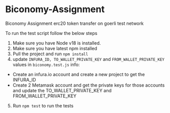 # Biconomy-Assignment
Biconomy Assignment erc20 token transfer on goerli test network

To run the test script follow the below steps
1. Make sure you have Node v18 is installed.
2. Make sure you have latest npm installed
3. Pull the project and run `npm install`
4. update `INFURA_ID, TO_WALLET_PRIVATE_KEY` and `FROM_WALLET_PRIVATE_KEY` values in `biconomy.test.js`
info: 
- Create an infura.io account and create a new project to get the INFURA_ID
- Create 2 Metamask account and get the private keys for those accounts and update the TO_WALLET_PRIVATE_KEY and FROM_WALLET_PRIVATE_KEY

5. Run `npm test` to run the tests

